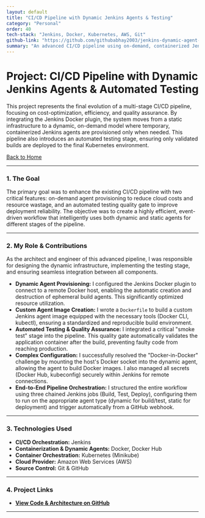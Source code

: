 ```yaml
---
layout: default
title: "CI/CD Pipeline with Dynamic Jenkins Agents & Testing"
category: "Personal"
order: 40
tech-stack: "Jenkins, Docker, Kubernetes, AWS, Git"
github-link: "https://github.com/githubabhay2003/jenkins-dynamic-agent-pipeline"
summary: "An advanced CI/CD pipeline using on-demand, containerized Jenkins agents and a testing quality gate for cost-optimized, reliable deployments to Kubernetes."
---
```


# Project: CI/CD Pipeline with Dynamic Jenkins Agents & Automated Testing

This project represents the final evolution of a multi-stage CI/CD pipeline, focusing on cost-optimization, efficiency, and quality assurance. By integrating the Jenkins Docker plugin, the system moves from a static infrastructure to a dynamic, on-demand model where temporary, containerized Jenkins agents are provisioned only when needed. This pipeline also introduces an automated testing stage, ensuring only validated builds are deployed to the final Kubernetes environment.

[Back to Home](./index.md)

---

### 1. The Goal

The primary goal was to enhance the existing CI/CD pipeline with two critical features: on-demand agent provisioning to reduce cloud costs and resource wastage, and an automated testing quality gate to improve deployment reliability. The objective was to create a highly efficient, event-driven workflow that intelligently uses both dynamic and static agents for different stages of the pipeline.

---

### 2. My Role & Contributions

As the architect and engineer of this advanced pipeline, I was responsible for designing the dynamic infrastructure, implementing the testing stage, and ensuring seamless integration between all components.

* **Dynamic Agent Provisioning:** I configured the Jenkins Docker plugin to connect to a remote Docker host, enabling the automatic creation and destruction of ephemeral build agents. This significantly optimized resource utilization.
* **Custom Agent Image Creation:** I wrote a `Dockerfile` to build a custom Jenkins agent image equipped with the necessary tools (Docker CLI, kubectl), ensuring a standardized and reproducible build environment.
* **Automated Testing & Quality Assurance:** I integrated a critical "smoke test" stage into the pipeline. This quality gate automatically validates the application container after the build, preventing faulty code from reaching production.
* **Complex Configuration:** I successfully resolved the "Docker-in-Docker" challenge by mounting the host's Docker socket into the dynamic agent, allowing the agent to build Docker images. I also managed all secrets (Docker Hub, kubeconfig) securely within Jenkins for remote connections.
* **End-to-End Pipeline Orchestration:** I structured the entire workflow using three chained Jenkins jobs (Build, Test, Deploy), configuring them to run on the appropriate agent type (dynamic for build/test, static for deployment) and trigger automatically from a GitHub webhook.

---

### 3. Technologies Used

* **CI/CD Orchestration:** Jenkins
* **Containerization & Dynamic Agents:** Docker, Docker Hub
* **Container Orchestration:** Kubernetes (Minikube)
* **Cloud Provider:** Amazon Web Services (AWS)
* **Source Control:** Git & GitHub

---

### 4. Project Links

* **<a href="https://github.com/githubabhay2003/jenkins-dynamic-agent-pipeline" target="_blank" rel="noopener noreferrer">View Code & Architecture on GitHub</a>**

---
